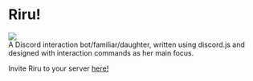 # Riru!
![](https://cdn.discordapp.com/attachments/626416992642924577/923669123387490384/ari.png)  
A Discord interaction bot/familiar/daughter, written using discord.js and designed with interaction commands as her main focus.  

Invite Riru to your server [here!](https://discord.com/oauth2/authorize?client_id=923637342219157564&permissions=51200&scope=bot%20applications.commands)

